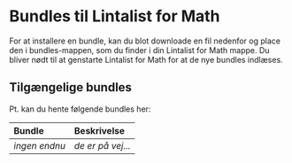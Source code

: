 # Bundles til Lintalist for Math
For at installere en bundle, kan du blot downloade en fil nedenfor og place den i bundles-mappen, som du finder i din Lintalist for Math mappe. Du bliver nødt til at genstarte Lintalist for Math for at de nye bundles indlæses.

## Tilgængelige bundles
Pt. kan du hente følgende bundles her:

| Bundle              | Beskrivelse                                             |
|:--------------------|:--------------------------------------------------------|
| _ingen endnu_       | _de er på vej..._                                       |
